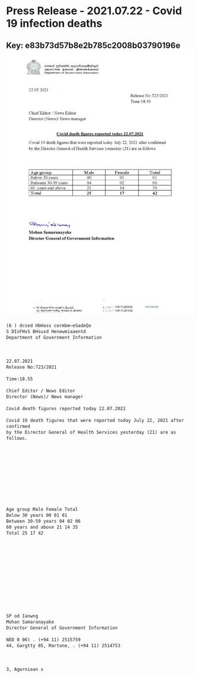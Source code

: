 # Press Release - 2021.07.22 - Covid 19 infection deaths 
Key: e83b73d57b8e2b785c2008b03790196e 
![img](img/e83b73d57b8e2b785c2008b03790196e.jpg)
---
```
(6 ) dcsed HbHass cermbm~eSadeQo
S DIsFHsS BHsusd Henewmiaaentd
Department of Government Information

 

22.07.2021
Release No:723/2021

Time:18.55

Chief Editor / News Editor
Director (News)/ News manager

Covid death figures reported today 22.07.2021

Covid 19 death figures that were reported today July 22, 2021 after confirmed
by the Director General of Health Services yesterday (21) are as follows.

 

 

 

 

 

Age group Male Female Total
Below 30 years 00 01 01
Between 30-59 years 04 02 06
60 years and above 21 14 35
Total 25 17 42

 

 

 

 

 

 

SP od Ianwng
Mohan Samaranayake
Director General of Government Information

NED 0 06) . (+94 11) 2515759
44, Gargtty 05, Martone, . (+94 11) 2514753

   

3, Agerniean s

```
